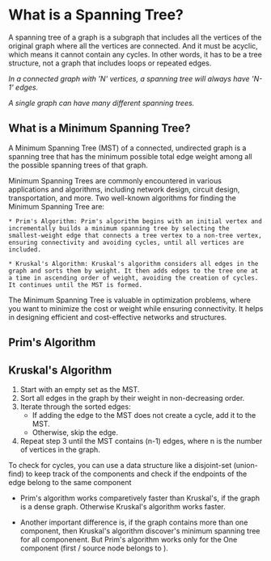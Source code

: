 # What is a Spanning Tree?
A spanning tree of a graph is a subgraph that includes all the vertices of the original graph where all the vertices are connected.
And it must be acyclic, which means it cannot contain any cycles. In other words, it has to be a tree structure, not a graph that includes loops or repeated edges.


*In a connected graph with 'N' vertices, a spanning tree will always have 'N-1' edges.*

*A single graph can have many different spanning trees.*


## What is a Minimum Spanning Tree? 
A Minimum Spanning Tree (MST) of a connected, undirected graph is a spanning tree that has the minimum possible total edge weight among all the possible spanning trees of that graph.

Minimum Spanning Trees are commonly encountered in various applications and algorithms, including network design, circuit design, transportation, and more. Two well-known algorithms for finding the Minimum Spanning Tree are:

    * Prim's Algorithm: Prim's algorithm begins with an initial vertex and incrementally builds a minimum spanning tree by selecting the smallest-weight edge that connects a tree vertex to a non-tree vertex, ensuring connectivity and avoiding cycles, until all vertices are included.

    * Kruskal's Algorithm: Kruskal's algorithm considers all edges in the graph and sorts them by weight. It then adds edges to the tree one at a time in ascending order of weight, avoiding the creation of cycles. It continues until the MST is formed.

The Minimum Spanning Tree is valuable in optimization problems, where you want to minimize the cost or weight while ensuring connectivity. It helps in designing efficient and cost-effective networks and structures.


## Prim's Algorithm

## Kruskal's Algorithm
1. Start with an empty set as the MST.
2. Sort all edges in the graph by their weight in non-decreasing order.
3. Iterate through the sorted edges:
    * If adding the edge to the MST does not create a cycle, add it to the MST.
    * Otherwise, skip the edge.
4. Repeat step 3 until the MST contains (n-1) edges, where n is the number of vertices in the graph.

To check for cycles, you can use a data structure like a disjoint-set (union-find) to keep track of the components and check if the endpoints of the edge belong to the same component

* Prim's algorithm works comparetively faster than Kruskal's, if the graph is a dense graph. Otherwise Kruskal's algorithm works faster.

* Another important difference is, if the graph contains more than one component, then Kruskal's algorithm discover's minimum spanning tree for all componenent. But Prim's algorithm works only for the One component (first / source node belongs to ).